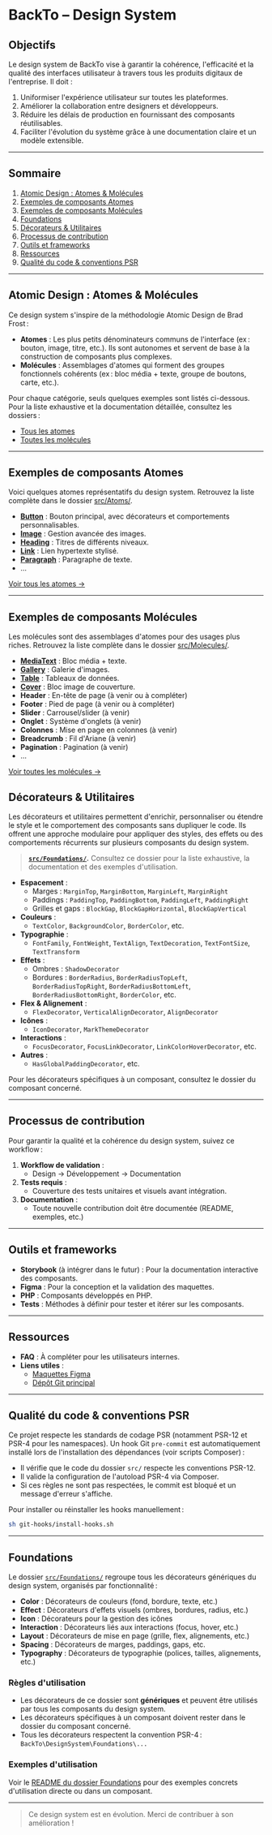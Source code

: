 # BackTo – Design System

## Objectifs

Le design system de BackTo vise à garantir la cohérence, l'efficacité et la qualité des interfaces utilisateur à travers tous les produits digitaux de l'entreprise. Il doit :

1. Uniformiser l'expérience utilisateur sur toutes les plateformes.
2. Améliorer la collaboration entre designers et développeurs.
3. Réduire les délais de production en fournissant des composants réutilisables.
4. Faciliter l'évolution du système grâce à une documentation claire et un modèle extensible.

---

## Sommaire

1. [Atomic Design : Atomes & Molécules](#atomic-design--atomes--molécules)
2. [Exemples de composants Atomes](#exemples-de-composants-atomes)
3. [Exemples de composants Molécules](#exemples-de-composants-molécules)
4. [Foundations](#foundations)
5. [Décorateurs & Utilitaires](#décorateurs--utilitaires)
6. [Processus de contribution](#processus-de-contribution)
7. [Outils et frameworks](#outils-et-frameworks)
8. [Ressources](#ressources)
9. [Qualité du code & conventions PSR](#qualité-du-code--conventions-psr)

---

## Atomic Design : Atomes & Molécules

Ce design system s'inspire de la méthodologie Atomic Design de Brad Frost :

- **Atomes** : Les plus petits dénominateurs communs de l'interface (ex : bouton, image, titre, etc.). Ils sont autonomes et servent de base à la construction de composants plus complexes.
- **Molécules** : Assemblages d'atomes qui forment des groupes fonctionnels cohérents (ex : bloc média + texte, groupe de boutons, carte, etc.).

Pour chaque catégorie, seuls quelques exemples sont listés ci-dessous. Pour la liste exhaustive et la documentation détaillée, consultez les dossiers :
- [Tous les atomes](src/Atoms/)
- [Toutes les molécules](src/Molecules/)

---

## Exemples de composants Atomes

Voici quelques atomes représentatifs du design system. Retrouvez la liste complète dans le dossier [src/Atoms/](src/Atoms/).

- [**Button**](src/Atoms/Button/) : Bouton principal, avec décorateurs et comportements personnalisables.
- [**Image**](src/Atoms/Image/) : Gestion avancée des images.
- [**Heading**](src/Atoms/Heading/) : Titres de différents niveaux.
- [**Link**](src/Atoms/Link/) : Lien hypertexte stylisé.
- [**Paragraph**](src/Atoms/Paragraph/) : Paragraphe de texte.
- ...

[Voir tous les atomes →](src/Atoms/)

---

## Exemples de composants Molécules

Les molécules sont des assemblages d'atomes pour des usages plus riches. Retrouvez la liste complète dans le dossier [src/Molecules/](src/Molecules/).

- [**MediaText**](src/Molecules/MediaText/) : Bloc média + texte.
- [**Gallery**](src/Molecules/Gallery/) : Galerie d'images.
- [**Table**](src/Molecules/Table/) : Tableaux de données.
- [**Cover**](src/Molecules/Cover/) : Bloc image de couverture.
- **Header** : En-tête de page (à venir ou à compléter)
- **Footer** : Pied de page (à venir ou à compléter)
- **Slider** : Carrousel/slider (à venir)
- **Onglet** : Système d'onglets (à venir)
- **Colonnes** : Mise en page en colonnes (à venir)
- **Breadcrumb** : Fil d'Ariane (à venir)
- **Pagination** : Pagination (à venir)
- ...

[Voir toutes les molécules →](src/Molecules/)


## Décorateurs & Utilitaires

Les décorateurs et utilitaires permettent d'enrichir, personnaliser ou étendre le style et le comportement des composants sans dupliquer le code. Ils offrent une approche modulaire pour appliquer des styles, des effets ou des comportements récurrents sur plusieurs composants du design system.

> **[`src/Foundations/`](src/Foundations/).**
> Consultez ce dossier pour la liste exhaustive, la documentation et des exemples d'utilisation.

- **Espacement** :
  - Marges : `MarginTop`, `MarginBottom`, `MarginLeft`, `MarginRight`
  - Paddings : `PaddingTop`, `PaddingBottom`, `PaddingLeft`, `PaddingRight`
  - Grilles et gaps : `BlockGap`, `BlockGapHorizontal`, `BlockGapVertical`
- **Couleurs** :
  - `TextColor`, `BackgroundColor`, `BorderColor`, etc.
- **Typographie** :
  - `FontFamily`, `FontWeight`, `TextAlign`, `TextDecoration`, `TextFontSize`, `TextTransform`
- **Effets** :
  - Ombres : `ShadowDecorator`
  - Bordures : `BorderRadius`, `BorderRadiusTopLeft`, `BorderRadiusTopRight`, `BorderRadiusBottomLeft`, `BorderRadiusBottomRight`, `BorderColor`, etc.
- **Flex & Alignement** :
  - `FlexDecorator`, `VerticalAlignDecorator`, `AlignDecorator`
- **Icônes** :
  - `IconDecorator`, `MarkThemeDecorator`
- **Interactions** :
  - `FocusDecorator`, `FocusLinkDecorator`, `LinkColorHoverDecorator`, etc.
- **Autres** :
  - `HasGlobalPaddingDecorator`, etc.

Pour les décorateurs spécifiques à un composant, consultez le dossier du composant concerné.

---

## Processus de contribution

Pour garantir la qualité et la cohérence du design system, suivez ce workflow :

1. **Workflow de validation** :
   - Design → Développement → Documentation
2. **Tests requis** :
   - Couverture des tests unitaires et visuels avant intégration.
3. **Documentation** :
   - Toute nouvelle contribution doit être documentée (README, exemples, etc.)

---

## Outils et frameworks

- **Storybook** (à intégrer dans le futur) : Pour la documentation interactive des composants.
- **Figma** : Pour la conception et la validation des maquettes.
- **PHP** : Composants développés en PHP.
- **Tests** : Méthodes à définir pour tester et itérer sur les composants.

---

## Ressources

- **FAQ** : À compléter pour les utilisateurs internes.
- **Liens utiles** :
  - [Maquettes Figma](https://www.figma.com/design/wYu3iUpoq6BB3BNj2GOF8W/PQP---Design-System---Sites)
  - [Dépôt Git principal](https://github.com/BackToStudio/design-system)

---

## Qualité du code & conventions PSR

Ce projet respecte les standards de codage PSR (notamment PSR-12 et PSR-4 pour les namespaces). Un hook Git `pre-commit` est automatiquement installé lors de l'installation des dépendances (voir scripts Composer) :

- Il vérifie que le code du dossier `src/` respecte les conventions PSR-12.
- Il valide la configuration de l'autoload PSR-4 via Composer.
- Si ces règles ne sont pas respectées, le commit est bloqué et un message d'erreur s'affiche.

Pour installer ou réinstaller les hooks manuellement :

```sh
sh git-hooks/install-hooks.sh
```

---

## Foundations

Le dossier [`src/Foundations/`](src/Foundations/) regroupe tous les décorateurs génériques du design system, organisés par fonctionnalité :

- **Color** : Décorateurs de couleurs (fond, bordure, texte, etc.)
- **Effect** : Décorateurs d'effets visuels (ombres, bordures, radius, etc.)
- **Icon** : Décorateurs pour la gestion des icônes
- **Interaction** : Décorateurs liés aux interactions (focus, hover, etc.)
- **Layout** : Décorateurs de mise en page (grille, flex, alignements, etc.)
- **Spacing** : Décorateurs de marges, paddings, gaps, etc.
- **Typography** : Décorateurs de typographie (polices, tailles, alignements, etc.)

### Règles d'utilisation

- Les décorateurs de ce dossier sont **génériques** et peuvent être utilisés par tous les composants du design system.
- Les décorateurs spécifiques à un composant doivent rester dans le dossier du composant concerné.
- Tous les décorateurs respectent la convention PSR-4 : `BackTo\DesignSystem\Foundations\...`

### Exemples d'utilisation

Voir le [README du dossier Foundations](src/Foundations/README.md) pour des exemples concrets d'utilisation directe ou dans un composant.

---

> Ce design system est en évolution. Merci de contribuer à son amélioration !